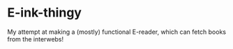 # E-ink-thingy
My attempt at making a (mostly) functional E-reader, which can fetch books from the interwebs! 
